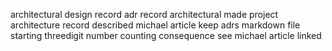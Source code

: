 architectural design record adr record architectural made project architecture record described michael article keep adrs markdown file starting threedigit number counting consequence see michael article linked